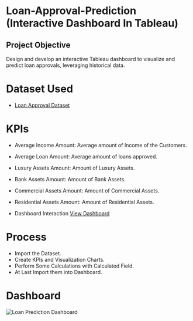 # Loan-Approval-Prediction (Interactive Dashboard In Tableau)
## Project Objective
Design and develop an interactive Tableau dashboard to visualize and predict loan approvals, leveraging historical data.

# Dataset Used
- <a href="https://github.com/Poojitha2509/Loan-Approval-Prediction-In-Tableau/blob/main/loan_approval_dataset.csv">Loan Approval Dataset</a>
# KPIs 
- Average Income Amount: Average amount of Income of the Customers.
- Average Loan Amount: Average amount of loans approved.
- Luxury Assets Amount: Amount of Luxury Assets.
- Bank Assets Amount: Amount of Bank Assets.
- Commercial Assets Amount: Amount of Commercial Assets.
- Residential Assets Amount: Amount of Residential Assets.

- Dashboard Interaction <a href="https://github.com/Poojitha2509/Loan-Approval-Prediction-In-Tableau/blob/main/Loan%20Prediction%20Dashboard.png">View Dashboard</a>
# Process
- Import the Dataset.
- Create KPIs and Visualization Charts.
- Perform Some Calculations with Calculated Field.
- At Last Import them into Dashboard.
# Dashboard
![Loan Prediction Dashboard](https://github.com/user-attachments/assets/53ab7178-53ea-4798-b5c6-c5eebade25e8)
